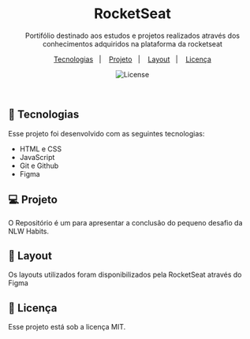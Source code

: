 <h1 align="center"> RocketSeat </h1>

<p align="center">
Portifólio destinado aos estudos e projetos realizados através dos conhecimentos adquiridos na plataforma da rocketseat <br/>
</p>

<p align="center">
  <a href="#-tecnologias">Tecnologias</a>&nbsp;&nbsp;&nbsp;|&nbsp;&nbsp;&nbsp;
  <a href="#-projeto">Projeto</a>&nbsp;&nbsp;&nbsp;|&nbsp;&nbsp;&nbsp;
  <a href="#-layout">Layout</a>&nbsp;&nbsp;&nbsp;|&nbsp;&nbsp;&nbsp;
  <a href="#memo-licença">Licença</a>
</p>

<p align="center">
  <img alt="License" src="https://img.shields.io/static/v1?label=license&message=MIT&color=49AA26&labelColor=000000">
</p>

<br>

## 🚀 Tecnologias

Esse projeto foi desenvolvido com as seguintes tecnologias:

- HTML e CSS
- JavaScript
- Git e Github
- Figma

## 💻 Projeto

O Repositório é um para apresentar a conclusão do pequeno desafio da NLW Habits.

## 🔖 Layout

Os layouts utilizados foram disponibilizados pela RocketSeat através do Figma

## 📜 Licença

Esse projeto está sob a licença MIT.
